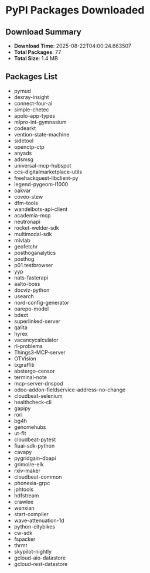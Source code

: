 # PyPI Packages Downloaded

## Download Summary
- **Download Time**: 2025-08-22T04:00:24.663507
- **Total Packages**: 77
- **Total Size**: 1.4 MB

## Packages List
- pymud
- dexray-insight
- connect-four-ai
- simple-chetec
- apolo-app-types
- mlpro-int-gymnasium
- codearkt
- vention-state-machine
- sidetool
- openctp-ctp
- anyads
- adsmsg
- universal-mcp-hubspot
- ccs-digitalmarketplace-utils
- freehackquest-libclient-py
- legend-pygeom-l1000
- oakvar
- coveo-stew
- dfm-tools
- wandelbots-api-client
- academia-mcp
- neutronapi
- rocket-welder-sdk
- multimodal-sdk
- mlvlab
- geofetchr
- posthoganalytics
- posthog
- p01.testbrowser
- yyp
- nats-fasterapi
- aalto-boss
- docviz-python
- usearch
- nord-config-generator
- oarepo-model
- bdext
- superlinked-server
- qalita
- hyrex
- vacancycalculator
- rl-problems
- Things3-MCP-server
- OTVision
- txgraffiti
- abstergo-censor
- terminal-note
- mcp-server-dnspod
- odoo-addon-fieldservice-address-no-change
- cloudbeat-selenium
- healthcheck-cli
- gapipy
- rori
- bg4h
- genomehubs
- ut-flt
- cloudbeat-pytest
- fiuai-sdk-python
- cavapy
- pygridgain-dbapi
- grimoire-elk
- rxiv-maker
- cloudbeat-common
- phonexia-grpc
- jphtools
- hdfstream
- crawlee
- wenxian
- start-compiler
- wave-attenuation-1d
- python-citybikes
- cw-sdk
- fspacker
- thrmt
- skypilot-nightly
- gcloud-aio-datastore
- gcloud-rest-datastore

